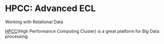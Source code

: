 # HPCC: Advanced ECL
Working with Relational Data

[HPCC](http://hpccsystems.com)(High Performance Computing Cluster) is a great platform for Big Data processing.
